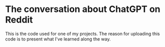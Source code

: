 # The conversation about ChatGPT on Reddit
This is the code used for one of my projects.
The reason for uploading this code is to present what I've learned along the way.
